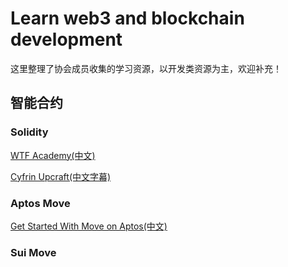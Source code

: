 # Learn web3 and blockchain development

这里整理了协会成员收集的学习资源，以开发类资源为主，欢迎补充！

## 智能合约
### Solidity
[WTF Academy(中文)](https://www.wtf.academy/)

[Cyfrin Upcraft(中文字幕)](https://updraft.cyfrin.io/)

### Aptos Move
[Get Started With Move on Aptos(中文)](https://edu.alibabacloud.com/course/652)

### Sui Move
